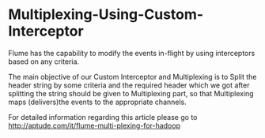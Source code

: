Multiplexing-Using-Custom-Interceptor
=====================================
Flume has the capability to modify the events in-flight by using interceptors based on any criteria.

The main objective of our Custom Interceptor and Multiplexing is to Split the header string by some criteria and the required header which we got after splitting the string should be given to Multiplexing part, so that Multiplexing maps (delivers)the events to the appropriate channels.

For detailed information regarding this article  please go to http://aptude.com/it/flume-multi-plexing-for-hadoop
